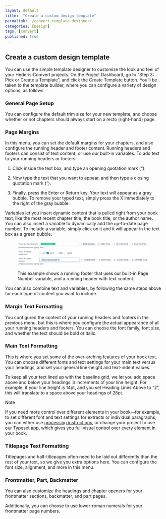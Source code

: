 ```yaml
---
layout: default
title:  "Create a custom design template"
permalink:  /convert-template-designer/
categories: [Design]
tags: [convert]
published: true
---
```


<section data-type="chapter" class="hsecchapter" data-hederis-type="hsecchapter" id="convert-template-designer" data-pi-attrs="id: convert-template-designer; data-tags: convert;" role="doc-chapter" data-tags="convert" data-author-name=" " data-book-title=" " title="Create a custom design template"><h1 data-hederis-type="hblkchaptitle" class="hblkchaptitle" id="p5QKoG9yT">Create a custom design template</h1><p class="hblkp" data-hederis-type="hblkp" id="p6kTRvA78">You can use the simple template designer to customize the look and feel of your Hederis:Comvert projects. On the Project Dashboard, go to &#8220;Step 3: Pick or Create a Template&#8221;, and click the Create Template button. You&#8217;ll be taken to the template builder, where you can configure a variety of design options, as follows:</p><section class="hwprsubsection" data-hederis-type="hwprsubsection" id="pHcZ2Q9PO" data-type="subsection" title="General Page Setup"><h1 data-hederis-type="hblktitle" class="hblktitle" id="plGCY6dz1">General Page Setup</h1><p class="hblkp" data-hederis-type="hblkp" id="pQHsBKEaf">You can configure the default trim size for your new template, and choose whether or not chapters should always start on a recto (right-hand) page.</p></section><section class="hwprsubsection" data-hederis-type="hwprsubsection" id="pzDkGvILK" data-type="subsection" title="Page Margins"><h1 data-hederis-type="hblktitle" class="hblktitle" id="pe1aTxaB3">Page Margins</h1><p class="hblkp" data-hederis-type="hblkp" id="pXGQEg8Ga">In this menu, you can set the default margins for your chapters, and also configure the running header and footer content. Running headers and footers can consist of text content, or use our built-in variables. To add text to your running headers or footers:</p><ol class="hwprnumlist" data-hederis-type="hwprnumlist" id="pfNt7zFPq"><li class="hblkoli" data-hederis-type="hblkoli" id="li9JMVNSux"><p class="hblkoli" data-hederis-type="hblklip" id="p05wmxSlv">Click inside the text box, and type an opening quotation mark (&#8220;).</p></li><li class="hblkoli" data-hederis-type="hblkoli" id="li4wNCi2NX"><p class="hblkoli" data-hederis-type="hblklip" id="pSvNeYzB4">Now type the text that you want to appear, and then type a closing quotation mark (&#8221;).</p></li><li class="hblkoli" data-hederis-type="hblkoli" id="li96VFs1dD"><p class="hblkoli" data-hederis-type="hblklip" id="px851eKT7">Finally, press the Enter or Return key. Your text will appear as a gray bubble. To remove your typed text, simply press the X immediately to the right of the gray bubble.</p></li></ol><p class="hblkp" data-hederis-type="hblkp" id="pgqiHit9S">Variables let you insert dynamic content that is pulled right from your book text, like the most recent chapter title, the book title, or the author name. You can also insert a variable to dynamically add the up-to-date page number. To include a variable, simply click on it and it will appear in the text box as a green bubble.</p><figure class="hwprfig" data-hederis-type="hwprfig" id="p5dx4UO5w"><img data-hederis-type="hblkimg" class="hblkimg" id="pueyss3cr" src="/images/runheadfoot.png" data-img-src="runheadfoot.png"/><p class="hblkcaption" data-hederis-type="hblkcaption" id="pRIRKX0Xz">This example shows a running footer that uses our built-in Page Number variable, and a running header with text content.</p></figure><p class="hblkp" data-hederis-type="hblkp" id="p2fpviuQr">You can also combine text and variables, by following the same steps above for each type of content you want to include.</p></section><section class="hwprsubsection" data-hederis-type="hwprsubsection" id="pOLiLADC2" data-type="subsection" title="Margin Text Formatting"><h1 data-hederis-type="hblktitle" class="hblktitle" id="paoENK6Ay">Margin Text Formatting</h1><p class="hblkp" data-hederis-type="hblkp" id="pDbVd8WlB">You configured the content of your running headers and footers in the previous menu, but this is where you configure the actual appearance of all your running headers and footers. You can choose the font family, font size, and whether the text should be bold or italic.</p></section><section class="hwprsubsection" data-hederis-type="hwprsubsection" id="p7BGBrIDC" data-type="subsection" title="Main Text Formatting"><h1 data-hederis-type="hblktitle" class="hblktitle" id="pOgdXqZqA">Main Text Formatting</h1><p class="hblkp" data-hederis-type="hblkp" id="pRzjSAbCK">This is where you set some of the over-arching features of your book text. You can choose different fonts and text settings for your main text versus your headings, and set your general line-height and text-indent values.</p><p class="hblkp" data-hederis-type="hblkp" id="p83jFT54H">To keep all your text lined up with the baseline grid, we let you add space above and below your headings in increments of your line height. For example, if your line height is 14pt, and you set Heading Lines Above to &#8220;2&#8221;, this will translate to a space above your headings of 28pt. </p><aside class="hwprbox box" data-hederis-type="hwprbox" id="pCM6pW8w4" data-type="sidebar"><p class="hblktype" data-hederis-type="hblktype" id="pW5VhF3Py">Note</p><p class="hblkp" data-hederis-type="hblkp" id="pUApHGx7U">If you need more control over different elements in your book&#8212;for example, to set different font and text settings for extracts or individual paragraphs, you can either use <a href="{% post_url 2020-08-05-37-Customizethedesignofspecificparagraphswrappersorsections %}" data-hederis-type="hspana" id="pJRxG1eGl"><span class="Hyperlink" data-hederis-type="hspnspan" id="pCfNKyeRG">processing instructions</span></a>, or change your project to use our Typeset app, which gives you full visual control over every element in your book.</p></aside></section><section class="hwprsubsection" data-hederis-type="hwprsubsection" id="prKYQequI" data-type="subsection" title="Titlepage Text Formatting"><h1 data-hederis-type="hblktitle" class="hblktitle" id="pKArkEDOX">Titlepage Text Formatting</h1><p class="hblkp" data-hederis-type="hblkp" id="pef6iHRks">Titlepages and half-titlepages often need to be laid out differently than the rest of your text, so we give you extra options here. You can configure the font size, alignment, and more in this menu.</p></section><section class="hwprsubsection" data-hederis-type="hwprsubsection" id="pE4T7z2gC" data-type="subsection" title="Frontmatter, Part, Backmatter"><h1 data-hederis-type="hblktitle" class="hblktitle" id="pClRxcS5U">Frontmatter, Part, Backmatter</h1><p class="hblkp" data-hederis-type="hblkp" id="pxx6ppjQF">You can also customize the headings and chapter openers for your frontmatter sections, backmatter, and part pages.</p><p class="hblkp" data-hederis-type="hblkp" id="pSlT07sNZ">Additionally, you can choose to use lower-roman numerals for your frontmatter page numbers.</p></section></section>